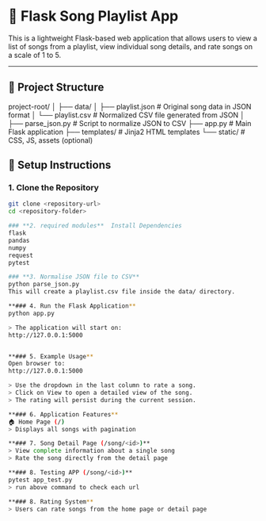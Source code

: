 # 🎵 Flask Song Playlist App

This is a lightweight Flask-based web application that allows users to view a list of songs from a playlist, view individual song details, and rate songs on a scale of 1 to 5.

---

## 📁 Project Structure
project-root/
│
├── data/
│ ├── playlist.json # Original song data in JSON format
│ └── playlist.csv # Normalized CSV file generated from JSON
│
├── parse_json.py # Script to normalize JSON to CSV
├── app.py # Main Flask application
├── templates/ # Jinja2 HTML templates
└── static/ # CSS, JS, assets (optional)

## 🚀 Setup Instructions

### 1. Clone the Repository

```bash
git clone <repository-url>
cd <repository-folder>

### **2. required modules**  Install Dependencies
flask
pandas
numpy
request
pytest

### **3. Normalise JSON file to CSV**
python parse_json.py
This will create a playlist.csv file inside the data/ directory.

**### 4. Run the Flask Application**
python app.py

> The application will start on:
http://127.0.0.1:5000


**### 5. Example Usage**
Open browser to:
http://127.0.0.1:5000

> Use the dropdown in the last column to rate a song.
> Click on View to open a detailed view of the song.
> The rating will persist during the current session.

**### 6. Application Features**
🏠 Home Page (/)
> Displays all songs with pagination

**### 7. Song Detail Page (/song/<id>)**
> View complete information about a single song
> Rate the song directly from the detail page

**### 8. Testing APP (/song/<id>)**
pytest app_test.py
> run above command to check each url

**### 8. Rating System**
> Users can rate songs from the home page or detail page
